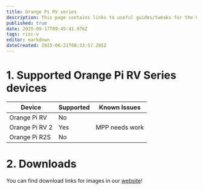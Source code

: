 ```yaml
---
title: Orange Pi RV series
description: This page contains links to useful guides/tweaks for the OPI RV Series devices
published: true
date: 2025-09-17T09:45:41.976Z
tags: risc-v
editor: markdown
dateCreated: 2025-06-21T08:33:57.285Z
---
```


# 1. Supported Orange Pi RV Series devices
| Device            | Supported | Known Issues |
|-------------------|-----------|--------------|
| Orange Pi RV      | No        |              |
| Orange Pi RV 2    | Yes        |MPP needs work|
| Orange Pi R2S     | No       |              |

# 2. Downloads
You can find download links for images in our [website](https://bredos.org/download.html)!